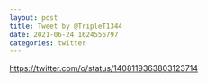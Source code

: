 ```yaml
--- 
layout: post 
title: Tweet by @TripleT1344 
date: 2021-06-24 1624556797 
categories: twitter 
--- 
```

https://twitter.com/o/status/1408119363803123714